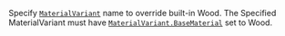 Specify [`MaterialVariant`](https://create.roblox.com/docs/reference/engine/classes/MaterialVariant) name to override built-in Wood. The
Specified MaterialVariant must have [`MaterialVariant.BaseMaterial`](https://create.roblox.com/docs/reference/engine/classes/MaterialVariant#BaseMaterial)
set to Wood.